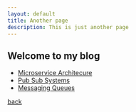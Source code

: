 ```yaml
---
layout: default
title: Another page
description: This is just another page
---
```


## Welcome to my blog

- [Microservice Architecure](./micro-service-arch.md)
- [Pub Sub Systems](./publish-subscribe-system.md)
- [Messaging Queues](./message-queues.md)

[back](./)

